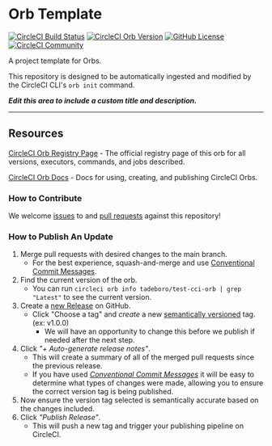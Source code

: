 # Orb Template


[![CircleCI Build Status](https://circleci.com/gh/tadeboro/test-cci-orb.svg?style=shield "CircleCI Build Status")](https://circleci.com/gh/tadeboro/test-cci-orb) [![CircleCI Orb Version](https://badges.circleci.com/orbs/tadeboro/test-cci-orb.svg)](https://circleci.com/orbs/registry/orb/tadeboro/test-cci-orb) [![GitHub License](https://img.shields.io/badge/license-MIT-lightgrey.svg)](https://raw.githubusercontent.com/tadeboro/test-cci-orb/master/LICENSE) [![CircleCI Community](https://img.shields.io/badge/community-CircleCI%20Discuss-343434.svg)](https://discuss.circleci.com/c/ecosystem/orbs)



A project template for Orbs.

This repository is designed to be automatically ingested and modified by the CircleCI CLI's `orb init` command.

_**Edit this area to include a custom title and description.**_

---

## Resources

[CircleCI Orb Registry Page](https://circleci.com/orbs/registry/orb/tadeboro/test-cci-orb) - The official registry page of this orb for all versions, executors, commands, and jobs described.

[CircleCI Orb Docs](https://circleci.com/docs/2.0/orb-intro/#section=configuration) - Docs for using, creating, and publishing CircleCI Orbs.

### How to Contribute

We welcome [issues](https://github.com/tadeboro/test-cci-orb/issues) to and [pull requests](https://github.com/tadeboro/test-cci-orb/pulls) against this repository!

### How to Publish An Update
1. Merge pull requests with desired changes to the main branch.
    - For the best experience, squash-and-merge and use [Conventional Commit Messages](https://conventionalcommits.org/).
2. Find the current version of the orb.
    - You can run `circleci orb info tadeboro/test-cci-orb | grep "Latest"` to see the current version.
3. Create a [new Release](https://github.com/tadeboro/test-cci-orb/releases/new) on GitHub.
    - Click "Choose a tag" and _create_ a new [semantically versioned](http://semver.org/) tag. (ex: v1.0.0)
      - We will have an opportunity to change this before we publish if needed after the next step.
4.  Click _"+ Auto-generate release notes"_.
    - This will create a summary of all of the merged pull requests since the previous release.
    - If you have used _[Conventional Commit Messages](https://conventionalcommits.org/)_ it will be easy to determine what types of changes were made, allowing you to ensure the correct version tag is being published.
5. Now ensure the version tag selected is semantically accurate based on the changes included.
6. Click _"Publish Release"_.
    - This will push a new tag and trigger your publishing pipeline on CircleCI.
